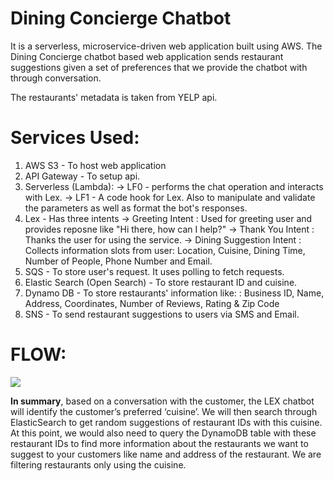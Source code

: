 # Dining Concierge Chatbot
It is a serverless, microservice-driven web application built using AWS. The Dining Concierge chatbot based web application sends restaurant suggestions given a set of preferences that we provide the chatbot with through conversation.

The restaurants' metadata is taken from YELP api.

# Services Used:
1) AWS S3 - To host web application
2) API Gateway - To setup api.
3) Serverless (Lambda):  -> LF0 -  performs the chat operation and interacts with Lex.
                         -> LF1 - A code hook for Lex. Also to manipulate and validate the parameters as well as format the bot's responses.
4) Lex - Has three intents -> Greeting Intent : Used for greeting user and provides reposne like "Hi there, how can I help?"
                           -> Thank You Intent : Thanks the user for using the service.
                           -> Dining Suggestion Intent : Collects information slots from user: Location, Cuisine, Dining Time, Number of People, Phone Number and Email.
5) SQS - To store user's request. It uses polling to fetch requests.
6) Elastic Search (Open Search) - To store restaurant ID and cuisine.
7) Dynamo DB - To store restaurants' information like: : Business ID, Name, Address, Coordinates, Number of Reviews, Rating & Zip Code
8) SNS - To send restaurant suggestions to users via SMS and Email. 

# FLOW:

<img src = "https://user-images.githubusercontent.com/26826339/190944214-83d40a95-abcd-486f-95d5-064b20608462.png"/>

<b>In summary</b>, based on a conversation with the customer, the LEX chatbot will identify the customer’s preferred ‘cuisine’. We will then search through ElasticSearch to get random suggestions of restaurant IDs with this cuisine. At this point, we would also need to query the DynamoDB table with these restaurant IDs to find more information about the restaurants we want to suggest to your customers like name and address of the restaurant. We are filtering restaurants only using the cuisine.

